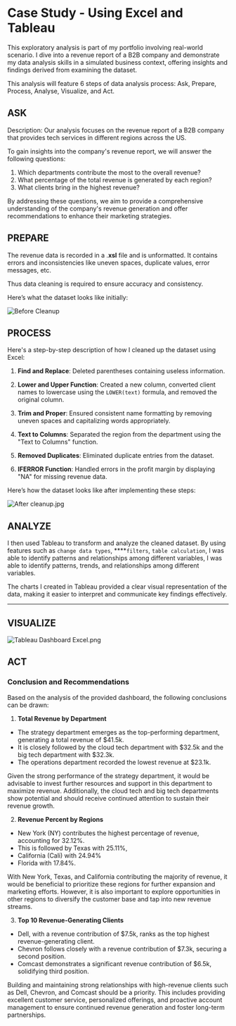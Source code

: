 # Case Study - Using Excel and Tableau

This exploratory analysis is part of my portfolio involving real-world scenario. I dive into a revenue report of a B2B company and demonstrate my data analysis skills in a simulated business context, offering insights and findings derived from examining the dataset. 

This analysis will feature 6 steps of data analysis process: Ask, Prepare, Process, Analyse, Visualize, and Act.



## ASK

Description: Our analysis focuses on the revenue report of a B2B company that provides tech services in different regions across the US.

To gain insights into the company's revenue report, we will answer the following questions:

1. Which departments contribute the most to the overall revenue?
2. What percentage of the total revenue is generated by each region?
3. What clients bring in the highest revenue?

By addressing these questions, we aim to provide a comprehensive understanding of the company's revenue generation and offer recommendations to enhance their marketing strategies.



## PREPARE

The revenue data is recorded in a .**xsl** file and is unformatted. It contains errors and inconsistencies like uneven spaces, duplicate values, error messages, etc. 

Thus data cleaning is required to ensure accuracy and consistency. 

Here’s what the dataset looks like initially:

![Before Cleanup](https://github.com/alisghimire/Case-Study-Using-Excel-and-Tableau/assets/109817585/7ece6bba-a30f-4ab5-879a-40d3ad932b79)



## PROCESS

Here's a step-by-step description of how I cleaned up the dataset using Excel:

1. **Find and Replace**: Deleted parentheses containing useless information.

2. **Lower and Upper Function**: Created a new column, converted client names to lowercase using the `LOWER(text)` formula, and removed the original column.

3. **Trim and Proper**: Ensured consistent name formatting by removing uneven spaces and capitalizing words appropriately.

4. **Text to Columns**: Separated the region from the department using the "Text to Columns" function.

5. **Removed Duplicates**: Eliminated duplicate entries from the dataset.

6. **IFERROR Function**: Handled errors in the profit margin by displaying "NA" for missing revenue data.

Here’s how the dataset looks like after implementing these steps:

![After cleanup.jpg](https://s3-us-west-2.amazonaws.com/secure.notion-static.com/001f41d0-b833-45d6-9a65-3975472f8ccb/After_cleanup.jpg)



## ANALYZE

I then used Tableau to transform and analyze the cleaned dataset. By using features such as `change data types`, ****`filters`, `table calculation`, I was able to identify patterns and relationships among different variables, I was able to identify patterns, trends, and relationships among different variables. 

The charts I created in Tableau provided a clear visual representation of the data, making it easier to interpret and communicate key findings effectively.

---

## VISUALIZE

![Tableau Dashboard Excel.png](https://s3-us-west-2.amazonaws.com/secure.notion-static.com/1cdccb05-7e33-4371-8220-2ec7c3cb858f/Tableau_Dashboard_Excel.png)



## ACT

### Conclusion and Recommendations

Based on the analysis of the provided dashboard, the following conclusions can be drawn:

1. **Total Revenue by Department**

- The strategy department emerges as the top-performing department, generating a total revenue of $41.5k.
- It is closely followed by the cloud tech department with $32.5k and the big tech department with $32.3k.
- The operations department recorded the lowest revenue at $23.1k.

Given the strong performance of the strategy department, it would be advisable to invest further resources and support in this department to maximize revenue. Additionally, the cloud tech and big tech departments show potential and should receive continued attention to sustain their revenue growth.

2. **Revenue Percent by Regions**

- New York (NY) contributes the highest percentage of revenue, accounting for 32.12%.
- This is followed by Texas with 25.11%,
- California (Cali) with 24.94%
- Florida with 17.84%.

With New York, Texas, and California contributing the majority of revenue, it would be beneficial to prioritize these regions for further expansion and marketing efforts. However, it is also important to explore opportunities in other regions to diversify the customer base and tap into new revenue streams.

3. **Top 10 Revenue-Generating Clients**

- Dell, with a revenue contribution of $7.5k, ranks as the top highest revenue-generating client.
- Chevron follows closely with a revenue contribution of $7.3k, securing a second position.
- Comcast demonstrates a significant revenue contribution of $6.5k, solidifying third position.

Building and maintaining strong relationships with high-revenue clients such as Dell, Chevron, and Comcast should be a priority. This includes providing excellent customer service, personalized offerings, and proactive account management to ensure continued revenue generation and foster long-term partnerships.
